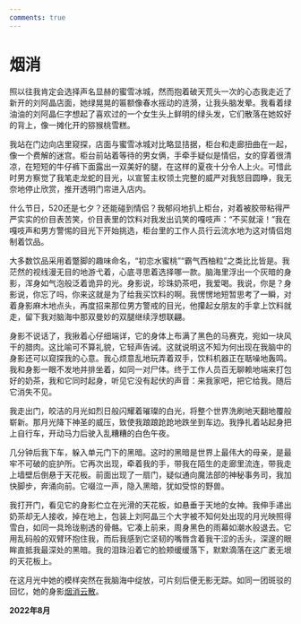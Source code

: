 ```yaml
---
comments: true
---
```


# 烟消

照以往我肯定会选择声名显赫的蜜雪冰城，然而抱着破天荒头一次的心态我走近了新开的刘阿晶店面，她绿晃晃的匾额像春水摇动的涟漪，让我头脑发晕。我看着绿油油的刘阿晶仨字想起了喜欢过的一个女生头上鲜明的绿头发，它们散落在她姣好的背上，像一摊化开的猕猴桃雪糕。

我站在门边向店里窥探，店面与蜜雪冰城对比略显拮据，柜台和走廊扭曲在一起，像一个费解的迷宫。柜台前站着等待的男女俩，手牵手疑似是情侣，女的穿着很清凉，在短短的牛仔裤下面露出一双美好的腿，在这样的夏夜十分令人上火。可惜此时男方察觉了我笔走龙蛇的目光，以宣誓主权领土完整的威严对我怒目圆睁，我无奈地停止欣赏，推开透明门帘进入店内。

什么节日，520还是七夕？还能碰到情侣？我郁闷地扒上柜台，对着被胶带粘得严严实实的价目表苦笑，价目表里的饮料对我发出讥笑的嘎吱声：“不买就滚！”我在嘎吱声和男方警惕的目光下开始挑选，柜台里的工作人员行云流水地为这对情侣炮制着饮品。

大多数饮品采用着蹩脚的趣味命名，“初恋水蜜桃”“霸气西柚粒”之类比比皆是。我茫然的视线漫无目的地游弋着，心底寻思着选择哪一款。脑海里浮出一个灰暗的身影，浑身如气泡般泛着诡异的光。身影说，珍珠奶茶吧，我爱喝。我说，你是？身影说，你忘了吗，你来这就是为了给我买饮料的啊。我愣愣地短暂思考了一瞬，对着身影麻木地点头，再度招来那位男方警戒的目光，他攥起女朋友的手拿上饮料就走，留下我对脑海中那双曼妙的双腿继续浮想联翩。

身影不说话了，我揪着心仔细端详，它的身体上布满了黑色的马赛克，宛如一块风干的腊肉。这比喻可不算礼貌，它轻声告诫。这就说明这不知为何出现在我脑中的身影还可以窥探我的心意。我心烦意乱地玩弄着双手，饮料机器正在聒噪地轰鸣。我和身影一眼不发地并排坐着，如同一对尸体。终于工作人员百无聊赖地端来打包好的奶茶，我和它同时起身，听见它没有起伏的声音：来我家吧，把它给我。随后它消失不见。

我走出门，皎洁的月光如烈日般闪耀着璀璨的白光，将整个世界洗刷地天翻地覆般崭新。那月光降下神圣的威压，致使我踉踉跄跄地跌坐到车边。我挣扎着站起身把上自行车，开动马力后驶入乱糟糟的白色午夜。

几分钟后我下车，躲入单元门下的黑暗。这时的黑暗是世界上最伟大的母亲，是最牢不可破的庇护所。它再次出现，牵着我的手，带我在陌生的走廊里流连，带我走上墙壁后倒悬于天花板。前面出现了一扇门，疑似通向魔法部的神秘事务司，我加快脚步，奔涌向前。它啜泣一声，隐入黑暗，犹如受惊的野兽。

我打开门，看见它的身影伫立在光滑的天花板，如悬垂于天地的女神。我伸手递出奶茶却无人接收，掉在地上，包装上刘阿晶三个大字被不知何处出现的月光映照得雪白，如同一具玲珑剔透的骨骼。它凑上前来，周身黑色的雨幕如潮水般退去。它用乱码般的双臂环抱住我，而后我感到它坚韧的嘴唇含着我干涩的舌头，深邃的眼眸直抵我最深处的黑暗。我的泪珠沿着它的脸颊缓缓落下，默默滴落在这广袤无垠的天花板上。

在这月光中她的模样突然在我脑海中绽放，可片刻后便无影无踪。如同一团斑驳的回忆，她的身影[烟消云散](https://shrike-505.github.io/stories/Gunpowdersmoke/)。

__2022年8月__